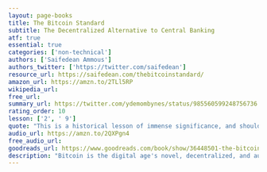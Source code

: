 ```yaml
---
layout: page-books
title: The Bitcoin Standard
subtitle: The Decentralized Alternative to Central Banking
atf: true
essential: true
categories: ['non-technical']
authors: ['Saifedean Ammous']
authors_twitter: ['https://twitter.com/saifedean']
resource_url: https://saifedean.com/thebitcoinstandard/
amazon_url: https://amzn.to/2TLl5RP
wikipedia_url: 
free_url: 
summary_url: https://twitter.com/ydemombynes/status/985560599248756736
rating_order: 10
lesson: ['2', ' 9']
quote: "This is a historical lesson of immense significance, and should be kept in mind by anyone who thinks his refusal of Bitcoin means he doesn't have to deal with it. History shows it is not​ possible to insulate yourself from the consequences of others holding money that is harder than yours."
audio_url: https://amzn.to/2QXPgn4
free_audio_url: 
goodreads_url: https://www.goodreads.com/book/show/36448501-the-bitcoin-standard
description: "Bitcoin is the digital age's novel, decentralized, and automated solution to the problem of money: accessible worldwide, controlled by nobody. Can this young upstart money challenge the global monetary order? Economist Saifedean Ammous traces the history of the technologies of money to seashells, limestones, cattle, salt, beads, metals, and government debt, explaining what gave these technologies their monetary role, what makes for sound money, and the benefits of a sound monetary regime to economic growth, innovation, culture, trade, individual freedom, and international peace.  The monetary and historical analysis sets the stage for understanding the mechanics of the operation of Bitcoin, the reasons for its initial success, and the role it could play in an information economy. Rather than serving as a currency and network for consumer purchases, the author argues Bitcoin is better suited as a store of value and network for settlement between large financial institutions. With an automated and perfectly predictable monetary policy, and the ability to perform final settlement of large sums across the world in a matter of minutes, Bitcoin's true importance may just lie in providing a decentralized, neutral, free-market alternative to national central banks."
---
```

